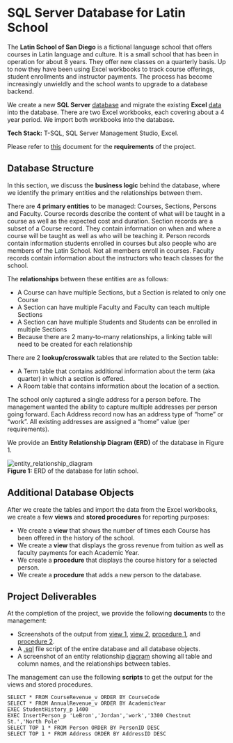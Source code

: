 # SQL Server Database for Latin School

The **Latin School of San Diego** is a fictional language school that offers courses in Latin language and culture. It is a small school that has been in operation for about 8 years. They offer new classes on a quarterly basis. Up to now they have been using Excel workbooks to track course offerings, student enrollments and instructor payments. The process has become increasingly unwieldly and the school wants to upgrade to a database backend.  

We create a new **SQL Server** [database](https://github.com/nabilshadman/sql-server-database-latin-school/blob/main/sql_server_database/sql_server_database_script.sql) and migrate the existing **Excel** [data](https://github.com/nabilshadman/sql-server-database-latin-school/tree/main/latin_school_data) into the database. There are two Excel workbooks, each covering about a 4 year period. We import both workbooks into the database.  

**Tech Stack:** T-SQL, SQL Server Management Studio, Excel.

Please refer to [this](https://github.com/nabilshadman/sql-server-database-latin-school/blob/main/requirements/project_requirements.pdf) document for the **requirements** of the project.  

## Database Structure  
In this section, we discuss the **business logic** behind the database, where we identify the primary entities and the relationships between them.  

There are **4 primary entities** to be managed: Courses, Sections, Persons and Faculty. Course records describe the content of what will be taught in a course as well as the expected cost and duration. Section records are a subset of a Course record. They contain information on when and where a course will be taught as well as who will be teaching it. Person records contain information students enrolled in courses but also people who are members of the Latin School. Not all members enroll in courses. Faculty records contain information about the instructors who teach classes for the school.  

The **relationships** between these entities are as follows:  
- A Course can have multiple Sections, but a Section is related to only one Course
- A Section can have multiple Faculty and Faculty can teach multiple Sections
- A Section can have multiple Students and Students can be enrolled in multiple Sections
- Because there are 2 many-to-many relationships, a linking table will need to be created for each relationship  

There are 2 **lookup/crosswalk** tables that are related to the Section table:  
- A Term table that contains additional information about the term (aka quarter) in which a section is offered.
- A Room table that contains information about the location of a section.  

The school only captured a single address for a person before. The management wanted the ability to capture multiple addresses per person going forward. Each Address record now has an address type of “home” or “work”. All existing addresses are assigned a “home” value (per requirements).   

We provide an **Entity Relationship Diagram (ERD)** of the database in Figure 1.  


![entity_relationship_diagram](https://github.com/nabilshadman/sql-server-database-latin-school/assets/13073461/b6f69009-ec3e-4bdc-a716-d0a4694ef2b5)  
**Figure 1:** ERD of the database for latin school.  


## Additional Database Objects  
After we create the tables and import the data from the Excel workbooks, we create a few **views** and **stored procedures** for reporting purposes:  

- We create a **view** that shows the number of times each Course has been offered in the history of the school.    
- We create a **view** that displays the gross revenue from tuition as well as faculty payments for each Academic Year.   
- We create a **procedure** that displays the course history for a selected person.   
- We create a **procedure** that adds a new person to the database.  


## Project Deliverables  
At the completion of the project, we provide the following **documents** to the management:  

- Screenshots of the output from [view 1](https://github.com/nabilshadman/sql-server-database-latin-school/blob/main/sql_server_database/view_1.jpg), [view 2](https://github.com/nabilshadman/sql-server-database-latin-school/blob/main/sql_server_database/view_2.jpg), [procedure 1](https://github.com/nabilshadman/sql-server-database-latin-school/blob/main/sql_server_database/procedure_1.jpg), and [procedure 2](https://github.com/nabilshadman/sql-server-database-latin-school/blob/main/sql_server_database/procedure_2.jpg).  
- A [.sql](https://github.com/nabilshadman/sql-server-database-latin-school/blob/main/sql_server_database/sql_server_database_script.sql) file script of the entire database and all database objects.  
- A screenshot of an entity relationship [diagram](https://github.com/nabilshadman/sql-server-database-latin-school/blob/main/sql_server_database/entity_relationship_diagram.jpg) showing all table and column names, and the relationships between tables.  

The management can use the following **scripts** to get the output for the views and stored procedures.  

``SELECT * FROM CourseRevenue_v ORDER BY CourseCode``   
``SELECT * FROM AnnualRevenue_v ORDER BY AcademicYear``  
``EXEC StudentHistory_p 1400``   
``EXEC InsertPerson_p 'LeBron','Jordan','work','3300 Chestnut St.','North Pole'``  
``SELECT TOP 1 * FROM Person ORDER BY PersonID DESC``   
``SELECT TOP 1 * FROM Address ORDER BY AddressID DESC``  





